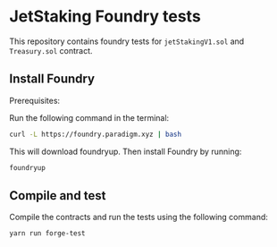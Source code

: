 # JetStaking Foundry tests

This repository contains foundry tests for `jetStakingV1.sol` and `Treasury.sol` contract.

## Install Foundry

Prerequisites:

Run the following command in the terminal:

```bash
curl -L https://foundry.paradigm.xyz | bash
```

This will download foundryup. Then install Foundry by running:

```bash
foundryup
```

## Compile and test

Compile the contracts and run the tests using the following command:

```bash
yarn run forge-test
```
